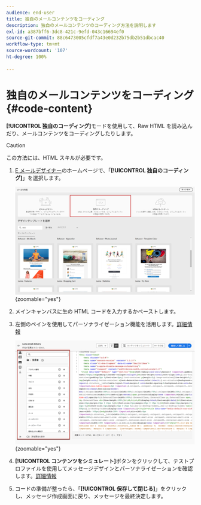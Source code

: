 ```yaml
---
audience: end-user
title: 独自のメールコンテンツをコーディング
description: 独自のメールコンテンツのコーディング方法を説明します
exl-id: a387bff6-3dc8-421c-9efd-043c16694ef0
source-git-commit: 88c6473005cfdf7a43e0d232b75db2b51dbcac40
workflow-type: tm+mt
source-wordcount: '107'
ht-degree: 100%

---
```


# 独自のメールコンテンツをコーディング {#code-content}

**[!UICONTROL 独自のコーディング]**&#x200B;モードを使用して、Raw HTML を読み込んだり、メールコンテンツをコーディングしたりします。

>[!CAUTION]
>
>この方法には、HTML スキルが必要です。

1. [E メールデザイナー](get-started-email-designer.md)のホームページで、「**[!UICONTROL 独自のコーディング]**」を選択します。

   ![](assets/code-your-own.png){zoomable="yes"}

1. メインキャンバスに生の HTML コードを入力するかペーストします。

1. 左側のペインを使用してパーソナライゼーション機能を活用します。[詳細情報](../personalization/gs-personalization.md)

   ![](assets/code-editor-personalization.png){zoomable="yes"}

1. **[!UICONTROL コンテンツをシミュレート]**&#x200B;ボタンをクリックして、テストプロファイルを使用してメッセージデザインとパーソナライゼーションを確認します。[詳細情報](../preview-test/preview-test.md)

1. コードの準備が整ったら、「**[!UICONTROL 保存して閉じる]**」をクリックし、メッセージ作成画面に戻り、メッセージを最終決定します。
